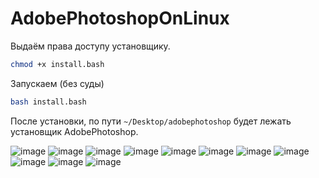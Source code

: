 # AdobePhotoshopOnLinux

Выдаём права доступу установщику.

```bash
chmod +x install.bash
```

Запускаем (без суды)

```bash
bash install.bash
```

После установки, по пути `~/Desktop/adobephotoshop` будет лежать установщик AdobePhotoshop. 

![image](https://github.com/AbkhazianDevelopers/AdobePhotoshopOnLinux/assets/149709871/98ff4ebc-e075-47f1-9338-169f8574461d)
![image](https://github.com/AbkhazianDevelopers/AdobePhotoshopOnLinux/assets/149709871/b0a2e50d-a839-4f13-b963-bfcbe9bc0fe0)
![image](https://github.com/AbkhazianDevelopers/AdobePhotoshopOnLinux/assets/149709871/1475f987-b56e-49df-a02e-f7c050574743)
![image](https://github.com/AbkhazianDevelopers/AdobePhotoshopOnLinux/assets/149709871/49cab7e0-1c62-4417-b4d0-458af9967070)
![image](https://github.com/AbkhazianDevelopers/AdobePhotoshopOnLinux/assets/149709871/f4ec6fcf-37c0-4fcf-a4c4-915482d30132)
![image](https://github.com/AbkhazianDevelopers/AdobePhotoshopOnLinux/assets/149709871/a94c4a94-4fb8-438e-b25a-49bf19673457)
![image](https://github.com/AbkhazianDevelopers/AdobePhotoshopOnLinux/assets/149709871/6c00451a-6156-45ea-8329-9dcfd8ef3e72)
![image](https://github.com/AbkhazianDevelopers/AdobePhotoshopOnLinux/assets/149709871/47879d4f-409d-4b4c-8b8a-3262335e5208)
![image](https://github.com/AbkhazianDevelopers/AdobePhotoshopOnLinux/assets/149709871/88109f8a-cc1f-4e23-91d3-1fd37deb12a8)
![image](https://github.com/AbkhazianDevelopers/AdobePhotoshopOnLinux/assets/149709871/c1dad0fb-f65e-47c1-b10a-10d317de97af)
![image](https://github.com/AbkhazianDevelopers/AdobePhotoshopOnLinux/assets/149709871/e54c8df7-dfbc-4a50-9cdf-e9dfe631ad3f)
